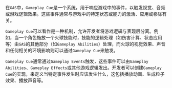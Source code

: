 在`GAS`中，`Gameplay Cue`是一个系统，用于响应游戏中的事件，以触发视觉、音频或游戏逻辑效果。这些事件通常与游戏中的特定状态或能力的激活、应用或移除有关。

`Gameplay Cue`可以看作是一种机制，允许开发者将游戏逻辑与表现层分离。例如，当一个角色施放一个火球技能时，技能的逻辑处理（如伤害计算、状态应用等）由`GAS`的其他部分（如`Gameplay Abilities`）处理，而火球的视觉效果、声音和任何相关的环境影响则可以通过`Gameplay Cue`来触发。

`Gameplay Cue`通常通过`Gameplay Events`触发，这些事件可以由`Gameplay Abilities`、`Gameplay Effects`或其他游戏逻辑发出。开发者可以创建`Gameplay Cue`的实现，来定义当特定事件发生时应该发生什么，这包括播放动画、生成粒子效果、播放声音等。
